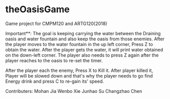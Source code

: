 # theOasisGame
Game project for CMPM120 and ARTG120(2018)


Important**: The goal is keeping carrying the water between the Draining oasis and water fountain and also keep the oasis from those enemies. After the player moves to the water fountain in the up left corner, Press Z to obtain the water. After the player gets the water, it will print water obtained on the down-left corner. The player also needs to press Z again after the player reaches to the oasis to re-set the timer.

After the player each the enemy, Press X to Kill it.
After player killed it, Player will be slowed down and that's why the player needs to go find Energy drink and press C to re-gain its' speed.




Contributers:
Mohan Jia
Wenbo Xie
Junhao Su
Changzhao Chen

